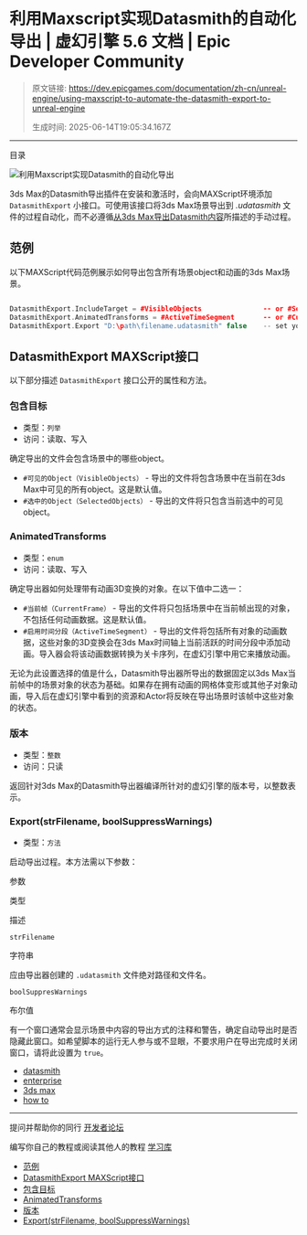 # 利用Maxscript实现Datasmith的自动化导出 | 虚幻引擎 5.6 文档 | Epic Developer Community

> 原文链接: https://dev.epicgames.com/documentation/zh-cn/unreal-engine/using-maxscript-to-automate-the-datasmith-export-to-unreal-engine
> 
> 生成时间: 2025-06-14T19:05:34.167Z

---

目录

![利用Maxscript实现Datasmith的自动化导出](https://dev.epicgames.com/community/api/documentation/image/41310d5c-3b47-412b-852b-c8012f20edc3?resizing_type=fill&width=1920&height=335)

3ds Max的Datasmith导出插件在安装和激活时，会向MAXScript环境添加 `DatasmithExport` 小接口。可使用该接口将3ds Max场景导出到 *.udatasmith* 文件的过程自动化，而不必遵循[从3ds Max导出Datasmith内容](/documentation/zh-cn/unreal-engine/exporting-datasmith-files-from-3ds-max-to-unreal-engine)所描述的手动过程。

## 范例

以下MAXScript代码范例展示如何导出包含所有场景object和动画的3ds Max场景。

```cpp

DatasmithExport.IncludeTarget = #VisibleObjects               -- or #SelectedObjects
DatasmithExport.AnimatedTransforms = #ActiveTimeSegment       -- or #CurrentFrame
DatasmithExport.Export "D:\path\filename.udatasmith" false    -- set your own path and filename

```

## DatasmithExport MAXScript接口

以下部分描述 `DatasmithExport` 接口公开的属性和方法。

### 包含目标

-   类型：`列举`
-   访问：读取、写入

确定导出的文件会包含场景中的哪些object。

-   `#可见的Object（VisibleObjects）` - 导出的文件将包含场景中在当前在3ds Max中可见的所有object。这是默认值。
-   `#选中的Object（SelectedObjects）` - 导出的文件将只包含当前选中的可见object。

### AnimatedTransforms

-   类型：`enum`
-   访问：读取、写入

确定导出器如何处理带有动画3D变换的对象。在以下值中二选一：

-   `#当前帧（CurrentFrame）` - 导出的文件将只包括场景中在当前帧出现的对象，不包括任何动画数据。这是默认值。
-   `#启用时间分段（ActiveTimeSegment）` - 导出的文件将包括所有对象的动画数据，这些对象的3D变换会在3ds Max时间轴上当前活跃的时间分段中添加动画。导入器会将该动画数据转换为关卡序列，在虚幻引擎中用它来播放动画。

无论为此设置选择的值是什么，Datasmith导出器所导出的数据固定以3ds Max当前帧中的场景对象的状态为基础。如果存在拥有动画的网格体变形或其他子对象动画，导入后在虚幻引擎中看到的资源和Actor将反映在导出场景时该帧中这些对象的状态。

### 版本

-   类型：`整数`
-   访问：只读

返回针对3ds Max的Datasmith导出器编译所针对的虚幻引擎的版本号，以整数表示。

### Export(strFilename, boolSuppressWarnings)

-   类型：`方法`

启动导出过程。本方法需以下参数：

参数

类型

描述

`strFilename`

字符串

应由导出器创建的 `.udatasmith` 文件绝对路径和文件名。

`boolSuppresWarnings`

布尔值

有一个窗口通常会显示场景中内容的导出方式的注释和警告，确定自动导出时是否隐藏此窗口。如希望脚本的运行无人参与或不显眼，不要求用户在导出完成时关闭窗口，请将此设置为 `true`。

-   [datasmith](https://dev.epicgames.com/community/search?query=datasmith)
-   [enterprise](https://dev.epicgames.com/community/search?query=enterprise)
-   [3ds max](https://dev.epicgames.com/community/search?query=3ds%20max)
-   [how to](https://dev.epicgames.com/community/search?query=how%20to)

* * *

提问并帮助你的同行 [开发者论坛](https://forums.unrealengine.com/categories?tag=unreal-engine)

编写你自己的教程或阅读其他人的教程 [学习库](https://dev.epicgames.com/community/unreal-engine/learning)

-   [范例](/documentation/zh-cn/unreal-engine/using-maxscript-to-automate-the-datasmith-export-to-unreal-engine#%E8%8C%83%E4%BE%8B)
-   [DatasmithExport MAXScript接口](/documentation/zh-cn/unreal-engine/using-maxscript-to-automate-the-datasmith-export-to-unreal-engine#datasmithexportmaxscript%E6%8E%A5%E5%8F%A3)
-   [包含目标](/documentation/zh-cn/unreal-engine/using-maxscript-to-automate-the-datasmith-export-to-unreal-engine#%E5%8C%85%E5%90%AB%E7%9B%AE%E6%A0%87)
-   [AnimatedTransforms](/documentation/zh-cn/unreal-engine/using-maxscript-to-automate-the-datasmith-export-to-unreal-engine#animatedtransforms)
-   [版本](/documentation/zh-cn/unreal-engine/using-maxscript-to-automate-the-datasmith-export-to-unreal-engine#%E7%89%88%E6%9C%AC)
-   [Export(strFilename, boolSuppressWarnings)](/documentation/zh-cn/unreal-engine/using-maxscript-to-automate-the-datasmith-export-to-unreal-engine#export\(strfilename,boolsuppresswarnings\))